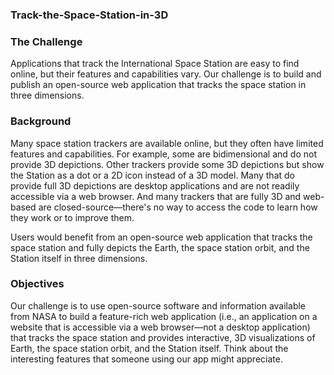 
### <b>Track-the-Space-Station-in-3D</b>
### The Challenge
Applications that track the International Space Station are easy to find online, but their features and capabilities vary. Our challenge is to build and publish an open-source web application that tracks the space station in three dimensions.

### Background
Many space station trackers are available online, but they often have limited features and capabilities. For example, some are bidimensional and do not provide 3D depictions. Other trackers provide some 3D depictions but show the Station as a dot or a 2D icon instead of a 3D model. Many that do provide full 3D depictions are desktop applications and are not readily accessible via a web browser. And many trackers that are fully 3D and web-based are closed-source—there's no way to access the code to learn how they work or to improve them.

Users would benefit from an open-source web application that tracks the space station and fully depicts the Earth, the space station orbit, and the Station itself in three dimensions.

### Objectives
Our challenge is to use open-source software and information available from NASA to build a feature-rich web application (i.e., an application on a website that is accessible via a web browser—not a desktop application) that tracks the space station and provides interactive, 3D visualizations of Earth, the space station orbit, and the Station itself. Think about the interesting features that someone using our app might appreciate. 

